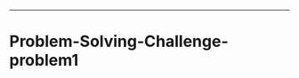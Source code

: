 -------------------------------------------------------------------------
# Problem-Solving-Challenge-problem1
